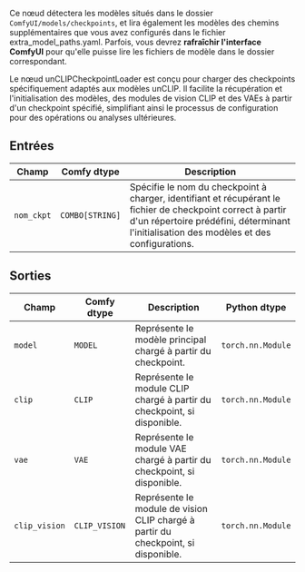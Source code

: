 Ce nœud détectera les modèles situés dans le dossier `ComfyUI/models/checkpoints`,
et lira également les modèles des chemins supplémentaires que vous avez configurés dans le fichier extra_model_paths.yaml.
Parfois, vous devrez **rafraîchir l'interface ComfyUI** pour qu'elle puisse lire les fichiers de modèle dans le dossier correspondant.

Le nœud unCLIPCheckpointLoader est conçu pour charger des checkpoints spécifiquement adaptés aux modèles unCLIP. Il facilite la récupération et l'initialisation des modèles, des modules de vision CLIP et des VAEs à partir d'un checkpoint spécifié, simplifiant ainsi le processus de configuration pour des opérations ou analyses ultérieures.

## Entrées

| Champ      | Comfy dtype       | Description                                                                       |
|------------|-------------------|-----------------------------------------------------------------------------------|
| `nom_ckpt`| `COMBO[STRING]`    | Spécifie le nom du checkpoint à charger, identifiant et récupérant le fichier de checkpoint correct à partir d'un répertoire prédéfini, déterminant l'initialisation des modèles et des configurations. |

## Sorties

| Champ       | Comfy dtype   | Description                                                              | Python dtype         |
|-------------|---------------|--------------------------------------------------------------------------|---------------------|
| `model`     | `MODEL`       | Représente le modèle principal chargé à partir du checkpoint.                   | `torch.nn.Module`   |
| `clip`      | `CLIP`        | Représente le module CLIP chargé à partir du checkpoint, si disponible.      | `torch.nn.Module`   |
| `vae`       | `VAE`         | Représente le module VAE chargé à partir du checkpoint, si disponible.        | `torch.nn.Module`   |
| `clip_vision`| `CLIP_VISION` | Représente le module de vision CLIP chargé à partir du checkpoint, si disponible.| `torch.nn.Module`   |
